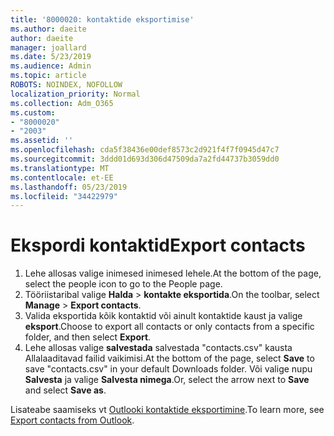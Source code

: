 ```yaml
---
title: '8000020: kontaktide eksportimise'
ms.author: daeite
author: daeite
manager: joallard
ms.date: 5/23/2019
ms.audience: Admin
ms.topic: article
ROBOTS: NOINDEX, NOFOLLOW
localization_priority: Normal
ms.collection: Adm_O365
ms.custom:
- "8000020"
- "2003"
ms.assetid: ''
ms.openlocfilehash: cda5f38436e00def8573c2d921f4f7f0945d47c7
ms.sourcegitcommit: 3ddd01d693d306d47509da7a2fd44737b3059dd0
ms.translationtype: MT
ms.contentlocale: et-EE
ms.lasthandoff: 05/23/2019
ms.locfileid: "34422979"
---
```

# <a name="export-contacts"></a><span data-ttu-id="ffb7f-102">Ekspordi kontaktid</span><span class="sxs-lookup"><span data-stu-id="ffb7f-102">Export contacts</span></span>

1. <span data-ttu-id="ffb7f-103">Lehe allosas valige inimesed inimesed lehele.</span><span class="sxs-lookup"><span data-stu-id="ffb7f-103">At the bottom of the page, select the people icon to go to the People page.</span></span>
2. <span data-ttu-id="ffb7f-104">Tööriistaribal valige **Halda** > **kontakte eksportida**.</span><span class="sxs-lookup"><span data-stu-id="ffb7f-104">On the toolbar, select **Manage** > **Export contacts**.</span></span> 
3. <span data-ttu-id="ffb7f-105">Valida eksportida kõik kontaktid või ainult kontaktide kaust ja valige **eksport**.</span><span class="sxs-lookup"><span data-stu-id="ffb7f-105">Choose to export all contacts or only contacts from a specific folder, and then select **Export**.</span></span>
4. <span data-ttu-id="ffb7f-106">Lehe allosas valige **salvestada** salvestada "contacts.csv" kausta Allalaaditavad failid vaikimisi.</span><span class="sxs-lookup"><span data-stu-id="ffb7f-106">At the bottom of the page, select **Save** to save "contacts.csv" in your default Downloads folder.</span></span> <span data-ttu-id="ffb7f-107">Või valige nupu **Salvesta** ja valige **Salvesta nimega**.</span><span class="sxs-lookup"><span data-stu-id="ffb7f-107">Or, select the arrow next to **Save** and select **Save as**.</span></span>

<span data-ttu-id="ffb7f-108">Lisateabe saamiseks vt [Outlooki kontaktide eksportimine](https://support.office.com/article/10f09abd-643c-4495-bb80-543714eca73f#ID0EAACAAA=Outlook_on_the_web).</span><span class="sxs-lookup"><span data-stu-id="ffb7f-108">To learn more, see [Export contacts from Outlook](https://support.office.com/article/10f09abd-643c-4495-bb80-543714eca73f#ID0EAACAAA=Outlook_on_the_web).</span></span>

